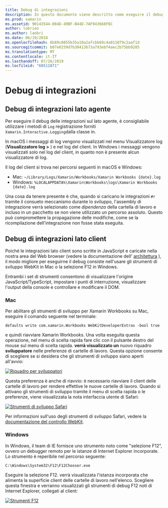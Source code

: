 ```yaml
---
title: Debug di integrazioni
description: In questo documento viene descritto come eseguire il debug di Xamarin Workbooks integrazioni, sia lato agente che lato client in Windows e Mac.
ms.prod: xamarin
ms.assetid: 90143544-084D-49BF-B44D-7AF943668F6C
author: lobrien
ms.author: laobri
ms.date: 06/19/2018
ms.openlocfilehash: 6b89c0855b35a10a2afcbb69c4a011079c2aaf1d
ms.sourcegitcommit: b07e0259d7b30413673a793ebf4aec2b75bb9285
ms.translationtype: MT
ms.contentlocale: it-IT
ms.lasthandoff: 07/26/2019
ms.locfileid: "68511871"
---
```

# <a name="debugging-integrations"></a>Debug di integrazioni

## <a name="debugging-agent-side-integrations"></a>Debug di integrazioni lato agente

Per eseguire il debug delle integrazioni sul lato agente, è consigliabile utilizzare i metodi di `Log` registrazione forniti `Xamarin.Interactive.Logging`dalla classe in.

In macOS i messaggi di log vengono visualizzati nel menu Visualizzatore log (**Visualizzatore log >** ) e nel log del client. In Windows i messaggi vengono visualizzati solo nel log del client, in quanto non è presente alcun visualizzatore di log.

Il log del client si trova nei percorsi seguenti in macOS e Windows:

- Mac: `~/Library/Logs/Xamarin/Workbooks/Xamarin Workbooks {date}.log`
- Windows: `%LOCALAPPDATA%\Xamarin\Workbooks\logs\Xamarin Workbooks {date}.log`

Una cosa da tenere presente è che, quando si caricano le integrazioni `#r` tramite il consueto meccanismo durante lo sviluppo, l'assembly di integrazione verrà selezionato come _dipendenza_ della cartella di lavoro e incluso in un pacchetto se non viene utilizzato un percorso assoluto. Questo può compromettere la propagazione delle modifiche, come se la ricompilazione dell'integrazione non fosse stata eseguita.

## <a name="debugging-client-side-integrations"></a>Debug di integrazioni lato client

Poiché le integrazioni lato client sono scritte in JavaScript e caricate nella nostra area del Web browser (vedere la documentazione dell' [architettura](~/tools/workbooks/sdk/architecture.md) ), il modo migliore per eseguirne il debug consiste nell'usare gli strumenti di sviluppo WebKit in Mac o la selezione F12 in Windows.

Entrambi i set di strumenti consentono di visualizzare l'origine JavaScript/TypeScript, impostare i punti di interruzione, visualizzare l'output della console e controllare e modificare il DOM.

### <a name="mac"></a>Mac

Per abilitare gli strumenti di sviluppo per Xamarin Workbooks su Mac, eseguire il comando seguente nel terminale:

```shell
defaults write com.xamarin.Workbooks WebKitDeveloperExtras -bool true
```

e quindi riavviare Xamarin Workbooks. Una volta eseguita questa operazione, nel menu di scelta rapida fare clic con il pulsante destro del mouse sul menu di scelta rapida. **verrà visualizzato un** nuovo riquadro **sviluppatore** nelle preferenze di cartelle di lavoro. Questa opzione consente di scegliere se si desidera che gli strumenti di sviluppo siano aperti all'avvio:

[![Riquadro per sviluppatori](debugging-images/developer-pane-small.png)](debugging-images/developer-pane.png#lightbox)

Questa preferenza è anche di riavvio: è necessario riavviare il client delle cartelle di lavoro per rendere effettive le nuove cartelle di lavoro. Quando si attivano gli strumenti di sviluppo tramite il menu di scelta rapida o le preferenze, viene visualizzata la nota interfaccia utente di Safari:

[![Strumenti di sviluppo Safari](debugging-images/mac-dev-tools.png)](debugging-images/mac-dev-tools.png#lightbox)

Per informazioni sull'uso degli strumenti di sviluppo Safari, vedere la [documentazione del controllo WebKit][webkit-docs].

### <a name="windows"></a>Windows

In Windows, il team di IE fornisce uno strumento noto come "selezione F12", ovvero un debugger remoto per le istanze di Internet Explorer incorporate. Lo strumento è reperibile nel percorso seguente:

```shell
C:\Windows\System32\F12\F12Chooser.exe
```

Eseguire la selezione F12. verrà visualizzata l'istanza incorporata che alimenta la superficie client delle cartelle di lavoro nell'elenco. Scegliere questa finestra e verranno visualizzati gli strumenti di debug F12 noti di Internet Explorer, collegati al client:

[![Strumenti F12](debugging-images/windows-dev-tools.png)](debugging-images/windows-dev-tools.png#lightbox)

[webkit-docs]: https://trac.webkit.org/wiki/WebInspector
